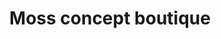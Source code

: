 ---
title: "Moss concept boutique"
url: /sant-feliu-de-guixols/moss-concept-boutique/
shop: regalo
---